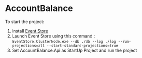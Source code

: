# AccountBalance

To start the project: 
  1. Install [Event Store](https://eventstore.org/docs/getting-started/)
  2. Launch Event Store using this command :  
      ```EventStore.ClusterNode.exe --db ./db --log ./log --run-projections=all --start-standard-projections=true```
  3. Set AccountBalance.Api as StartUp Project and run the project
  
